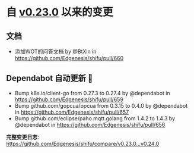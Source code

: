 # 自 [v0.23.0](https://github.com/Edgenesis/shifu/releases/tag/v0.23.0) 以来的变更

## 文档

* 添加WOT的问答文档 by @BtXin in https://github.com/Edgenesis/shifu/pull/660

## Dependabot 自动更新 🤖

* Bump k8s.io/client-go from 0.27.3 to 0.27.4 by @dependabot in https://github.com/Edgenesis/shifu/pull/659
* Bump github.com/gopcua/opcua from 0.3.15 to 0.4.0 by @dependabot in https://github.com/Edgenesis/shifu/pull/657
* Bump github.com/eclipse/paho.mqtt.golang from 1.4.2 to 1.4.3 by @dependabot in https://github.com/Edgenesis/shifu/pull/656

**完整变更日志**: https://github.com/Edgenesis/shifu/compare/v0.23.0...v0.24.0
